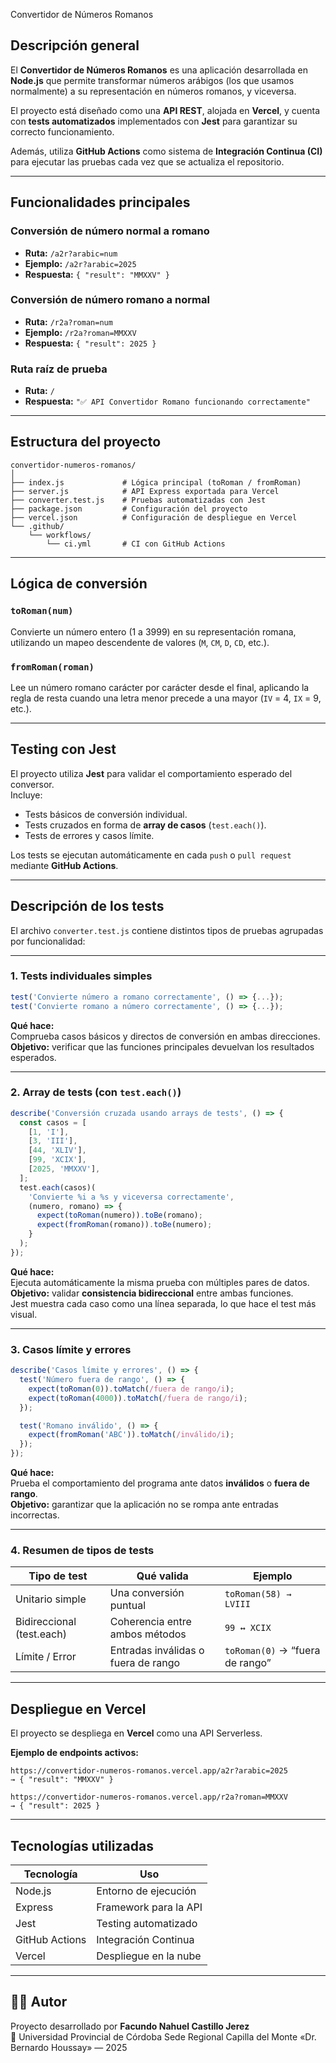   Convertidor de Números Romanos

## Descripción general
El **Convertidor de Números Romanos** es una aplicación desarrollada en **Node.js** que permite transformar números arábigos (los que usamos normalmente) a su representación en números romanos, y viceversa.

El proyecto está diseñado como una **API REST**, alojada en **Vercel**, y cuenta con **tests automatizados** implementados con **Jest** para garantizar su correcto funcionamiento.  

Además, utiliza **GitHub Actions** como sistema de **Integración Continua (CI)** para ejecutar las pruebas cada vez que se actualiza el repositorio.  

---

## Funcionalidades principales

###  Conversión de número normal a romano
- **Ruta:** `/a2r?arabic=num`  
- **Ejemplo:** `/a2r?arabic=2025`  
- **Respuesta:** `{ "result": "MMXXV" }`

###  Conversión de número romano a normal
- **Ruta:** `/r2a?roman=num`  
- **Ejemplo:** `/r2a?roman=MMXXV`  
- **Respuesta:** `{ "result": 2025 }`

###  Ruta raíz de prueba
- **Ruta:** `/`  
- **Respuesta:** `"✅ API Convertidor Romano funcionando correctamente"`

---

##  Estructura del proyecto

```
convertidor-numeros-romanos/
│
├── index.js             # Lógica principal (toRoman / fromRoman)
├── server.js            # API Express exportada para Vercel
├── converter.test.js    # Pruebas automatizadas con Jest
├── package.json         # Configuración del proyecto
├── vercel.json          # Configuración de despliegue en Vercel
└── .github/
    └── workflows/
        └── ci.yml       # CI con GitHub Actions
```

---

##  Lógica de conversión

###  `toRoman(num)`
Convierte un número entero (1 a 3999) en su representación romana, utilizando un mapeo descendente de valores (`M`, `CM`, `D`, `CD`, etc.).

###  `fromRoman(roman)`
Lee un número romano carácter por carácter desde el final, aplicando la regla de resta cuando una letra menor precede a una mayor (`IV` = 4, `IX` = 9, etc.).

---

## Testing con Jest

El proyecto utiliza **Jest** para validar el comportamiento esperado del conversor.  
Incluye:
- Tests básicos de conversión individual.
- Tests cruzados en forma de **array de casos** (`test.each()`).
- Tests de errores y casos límite.

Los tests se ejecutan automáticamente en cada `push` o `pull request` mediante **GitHub Actions**.  

---

##  Descripción de los tests

El archivo `converter.test.js` contiene distintos tipos de pruebas agrupadas por funcionalidad:

---

###  1. **Tests individuales simples**
```js
test('Convierte número a romano correctamente', () => {...});
test('Convierte romano a número correctamente', () => {...});
```
 **Qué hace:**  
Comprueba casos básicos y directos de conversión en ambas direcciones.  
 **Objetivo:** verificar que las funciones principales devuelvan los resultados esperados.

---

###  2. **Array de tests (con `test.each()`)**
```js
describe('Conversión cruzada usando arrays de tests', () => {
  const casos = [
    [1, 'I'],
    [3, 'III'],
    [44, 'XLIV'],
    [99, 'XCIX'],
    [2025, 'MMXXV'],
  ];
  test.each(casos)(
    'Convierte %i a %s y viceversa correctamente',
    (numero, romano) => {
      expect(toRoman(numero)).toBe(romano);
      expect(fromRoman(romano)).toBe(numero);
    }
  );
});
```

 **Qué hace:**  
Ejecuta automáticamente la misma prueba con múltiples pares de datos.  
 **Objetivo:** validar **consistencia bidireccional** entre ambas funciones.  
 Jest muestra cada caso como una línea separada, lo que hace el test más visual.

---

###  3. **Casos límite y errores**
```js
describe('Casos límite y errores', () => {
  test('Número fuera de rango', () => {
    expect(toRoman(0)).toMatch(/fuera de rango/i);
    expect(toRoman(4000)).toMatch(/fuera de rango/i);
  });

  test('Romano inválido', () => {
    expect(fromRoman('ABC')).toMatch(/inválido/i);
  });
});
```

 **Qué hace:**  
Prueba el comportamiento del programa ante datos **inválidos** o **fuera de rango**.  
 **Objetivo:** garantizar que la aplicación no se rompa ante entradas incorrectas.

---

###  4. **Resumen de tipos de tests**
| Tipo de test | Qué valida | Ejemplo |
|---------------|-------------|----------|
| Unitario simple | Una conversión puntual | `toRoman(58) → LVIII` |
| Bidireccional (test.each) | Coherencia entre ambos métodos | `99 ↔ XCIX` |
| Límite / Error | Entradas inválidas o fuera de rango | `toRoman(0)` → “fuera de rango” |

---

##  Despliegue en Vercel

El proyecto se despliega en **Vercel** como una API Serverless.

**Ejemplo de endpoints activos:**
```
https://convertidor-numeros-romanos.vercel.app/a2r?arabic=2025
→ { "result": "MMXXV" }

https://convertidor-numeros-romanos.vercel.app/r2a?roman=MMXXV
→ { "result": 2025 }
```

---

##  Tecnologías utilizadas
| Tecnología | Uso |
|-------------|-----|
| Node.js | Entorno de ejecución |
| Express | Framework para la API |
| Jest | Testing automatizado |
| GitHub Actions | Integración Continua |
| Vercel | Despliegue en la nube |

---

## 👨‍💻 Autor
Proyecto desarrollado por **Facundo Nahuel Castillo Jerez**  
📍 Universidad Provincial de Córdoba Sede Regional Capilla del Monte «Dr. Bernardo Houssay» — 2025
